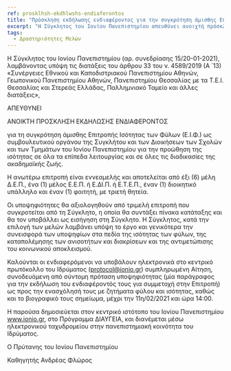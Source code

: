 ```yaml
---
ref: prosklhsh-ekdhlwshs-endiaferontos
title: "Πρόσκληση εκδήλωσης ενδιαφέροντος για την συγκρότηση άμισθης Επιτροπής Ισότητας των Φύλων (Ε.Ι.Φ.)."
excerpt: "Η Σύγκλητος του Ιονίου Πανεπιστημίου απευθύνει ανοιχτή πρόσκληση εκδήλωσης ενδιαφέροντος για τη συγκρότηση άμισθης Επιτροπής Ισότητας των Φύλων."
tags:
  - Δραστηριότητες Μελών
--- 
```

Η Σύγκλητος του Ιονίου Πανεπιστημίου (αρ. συνεδρίασης 15/20-01-2021),  λαμβάνοντας υπόψη τις διατάξεις του άρθρου 33 του ν. 4589/2019 (Α ́ 13) «Συνέργειες Εθνικού και Καποδιστριακού Πανεπιστημίου Αθηνών, Γεωπονικού Πανεπιστημίου Αθηνών, Πανεπιστημίου Θεσσαλίας με τα Τ.Ε.Ι. Θεσσαλίας και Στερεάς Ελλάδας, Παλλημνιακό Ταμείο και άλλες διατάξεις»,

ΑΠΕΥΘΥΝΕΙ

ΑΝΟΙΚΤΗ ΠΡΟΣΚΛΗΣΗ ΕΚΔΗΛΩΣΗΣ ΕΝΔΙΑΦΕΡΟΝΤΟΣ

για τη συγκρότηση άμισθης Επιτροπής Ισότητας των Φύλων (Ε.Ι.Φ.) ως συμβουλευτικού οργάνου της Συγκλήτου και των Διοικήσεων των Σχολών και των Τμημάτων του Ιονίου Πανεπιστημίου για την προώθηση της ισότητας σε όλα τα επίπεδα λειτουργίας και σε όλες τις διαδικασίες της ακαδημαϊκής ζωής.

Η ανωτέρω επιτροπή είναι εννεαμελής και αποτελείται από έξι (6) μέλη Δ.Ε.Π., ένα (1) μέλος Ε.Ε.Π. ή Ε.ΔΙ.Π. ή Ε.Τ.Ε.Π., έναν (1) διοικητικό υπάλληλο και έναν (1) φοιτητή, με τριετή θητεία.

Οι υποψηφιότητες θα αξιολογηθούν από τριμελή επιτροπή που συγκροτείται από τη Σύγκλητο, η οποία θα συντάξει πίνακα κατάταξης και θα τον υποβάλλει ως εισήγηση στη Σύγκλητο. Η Σύγκλητος, κατά την επιλογή των μελών λαμβάνει υπόψη το έργο και γενικότερα την συνεισφορά των υποψηφίων στα πεδία της ισότητας των φύλων, της καταπολέμησης των ανισοτήτων και διακρίσεων και της αντιμετώπισης του κοινωνικού αποκλεισμού.

Καλούνται οι ενδιαφερόμενοι να υποβάλουν ηλεκτρονικά στο κεντρικό πρωτόκολλο του Ιδρύματος (protocol@ionio.gr) συμπληρωμένη Αίτηση, συνοδευόμενη από σύντομη πρόταση υποψηφιότητας (μία παράγραφος για την εκδήλωση του ενδιαφέροντός τους για συμμετοχή στην Επιτροπή) ως προς την ενασχόλησή τους με ζητήματα φύλου και ισότητας, καθώς και το βιογραφικό τους σημείωμα, μέχρι την 11η/02/2021 και ώρα 14:00.

Η παρούσα δημοσιεύεται στον κεντρικό ιστότοπο του Ιονίου Πανεπιστημίου www.ionio.gr, στο Πρόγραμμα ΔΙΑΥΓΕΙΑ, και διανέμεται μέσω ηλεκτρονικού ταχυδρομείου στην πανεπιστημιακή κοινότητα του Ιδρύματος.

 

 

Ο Πρύτανης του Ιονίου Πανεπιστημίου

Καθηγητής Ανδρέας Φλώρος
